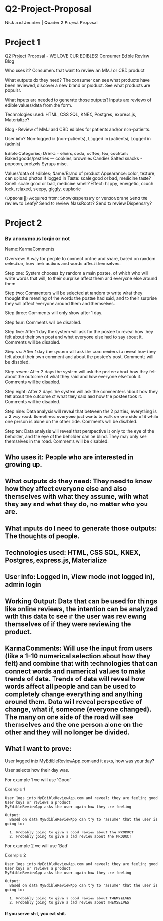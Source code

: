 # Q2-Project-Proposal
Nick and Jennifer | Quarter 2 Project Proposal

# Project 1

Q2 Project Proposal - WE LOVE OUR EDIBLES!
Consumer Edible Review Blog

Who uses it? Consumers that want to review an MMJ or CBD product

What outputs do they need? The consumer can see what products have been reviewed, discover a new brand or product. See what products are popular.

What inputs are needed to generate those outputs? Inputs are reviews of edible values/data from the form.

Technologies used: HTML, CSS SQL, KNEX, Postgres, express.js, Materialize?

Blog - Review of MMJ and CBD edibles for patients and/or non-patients.

User info? Non-logged in (non-patients), Logged in (patients), Logged in (admin)

Edible Categories;
Drinks - elixirs, soda, coffee, tea, cocktails  
Baked goods/pastries — cookies, brownies
Candies
Salted snacks - popcorn, pretzels
Syrups
misc.

Values/data of edibles;
Name/Brand of product
Appearance: color, texture, can upload photos if logged in
Taste: scale good or bad, medicine taste?
Smell: scale good or bad,  medicine smell?
Effect: happy, energetic, couch lock, relaxed, sleepy, giggly, euphoric  

(Optional)
Acquired from: Show dispensary or vendor/brand
Send the review to Leafy? Send to review MassRoots?
Send to review Dispensary?

# Project 2

### By anonymous login or not

Name: KarmaComments

Overview: A way for people to connect online and share, based on random selection, how their actions and words affect themselves.

Step one: System chooses by random a main postee, of which who will write words that will, to their surprise affect them and everyone else around them.

Step two: Commenters will be selected at random to write what they thought the meaning of the words the postee had said, and to their surprise they will affect everyone around them and themselves.

Step three: Comments will only show after 1 day.

Step four: Comments will be disabled.

Step five: After 1 day the system will ask for the postee to reveal how they felt about their own post and what everyone else had to say about it. Comments will be disabled.

Step six: After 1 day the system will ask the commenters to reveal how they felt about their own comment and about the postee's post. Comments will be disabled.

Step seven: After 2 days the system will ask the postee about how they felt about the outcome of what they said and how everyone else took it. Comments will be disabled.

Step eight: After 2 days the system will ask the commenters about how they felt about the outcome of what they said and how the postee took it. Comments will be disabled.

Step nine: Data analysis will reveal that between the 2 parties, everything is a 2 way road. Sometimes everyone just wants to walk on one side of it while one person is alone on the other side. Comments will be disabled.

Step ten: Data analysis will reveal that perspective is only to the eye of the beholder, and the eye of the beholder can be blind. They may only see themselves in the road. Comments will be disabled.

## Who uses it: People who are interested in growing up.

## What outputs do they need: They need to know how they affect everyone else and also themselves with what they assume, with what they say and what they do, no matter who you are.

## What inputs do I need to generate those outputs: The thoughts of people.

## Technologies used: HTML, CSS SQL, KNEX, Postgres, express.js, Materialize

## User info: Logged in, View mode (not logged in), admin login

## Working Output: Data that can be used for things like online reviews, the intention can be analyzed with this data to see if the user was reviewing themselves of if they were reviewing the product.

## KarmaComments: Will use the input from users (like a 1-10 numerical selection about how they felt) and combine that with technologies that can connect words and numerical values to make trends of data. Trends of data will reveal how words affect all people and can be used to completely change everything and anything around them. Data will reveal perspective of change, what if, someone (everyone changed). The many on one side of the road will see themselves and the one person alone on the other and they will no longer be divided.

## What I want to prove:

User logged into MyEdibleReviewApp.com and it asks, how was your day?

User selects how their day was.

For example 1 we will use 'Good'

Example 1

```
User logs into MyEdibleReviewApp.com and reveals they are feeling good
User buys or reviews a product
MyEdibleReviewApp asks the user again how they are feeling

Output:
  Based on data MyEdibleReviewApp can try to 'assume' that the user is going to:

  1. Probably going to give a good review about the PRODUCT
  2. Probably going to give a bad review about the PRODUCT

```

For example 2 we will use 'Bad'

Example 2

```
User logs into MyEdibleReviewApp.com and reveals they are feeling good
User buys or reviews a product
MyEdibleReviewApp asks the user again how they are feeling

Output:
  Based on data MyEdibleReviewApp can try to 'assume' that the user is going to:

  1. Probably going to give a good review about THEMSELVES
  2. Probably going to give a bad review about THEMSELVES
```

#### If you serve shit, you eat shit.
